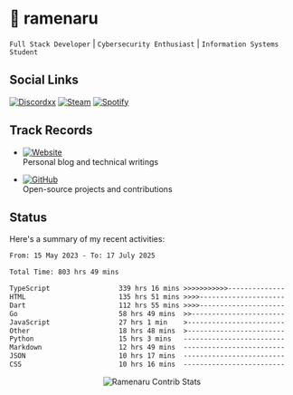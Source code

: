 # 🍜 ramenaru

`Full Stack Developer` | `Cybersecurity Enthusiast` | `Information Systems Student`

## Social Links
[![Discordxx](https://img.shields.io/badge/Discord-7289da?style=flat&logo=discord&logoColor=white)](https://discordapp.com/users/503291004200157185)
[![Steam](https://img.shields.io/badge/Steam-1b2838?style=flat&logo=steam&logoColor=white)](https://steamcommunity.com/id/ramenaru)
[![Spotify](https://img.shields.io/badge/Spotify-1ED760?logo=spotify&logoColor=white)](https://open.spotify.com/user/zehfiusachi8zilte5bqkjl2l)

## Track Records
- [![Website](https://img.shields.io/badge/Websites-FF7139?style=for-the-badge&logo=ghost&logoColor=white)](https://ramenaru.me)  
  Personal blog and technical writings

- [![GitHub](https://img.shields.io/badge/Github_Projects-181717?style=for-the-badge&logo=github&logoColor=white)](https://github.com/ramenaru)  
  Open-source projects and contributions

## Status

Here's a summary of my recent activities:

<!--START_SECTION:waka-->

```txt
From: 15 May 2023 - To: 17 July 2025

Total Time: 803 hrs 49 mins

TypeScript                 339 hrs 16 mins >>>>>>>>>>>--------------   42.21 %
HTML                       135 hrs 51 mins >>>>---------------------   16.90 %
Dart                       112 hrs 55 mins >>>>---------------------   14.05 %
Go                         58 hrs 49 mins  >>-----------------------   07.32 %
JavaScript                 27 hrs 1 min    >------------------------   03.36 %
Other                      18 hrs 48 mins  >------------------------   02.34 %
Python                     15 hrs 3 mins   -------------------------   01.87 %
Markdown                   12 hrs 49 mins  -------------------------   01.60 %
JSON                       10 hrs 17 mins  -------------------------   01.28 %
CSS                        10 hrs 16 mins  -------------------------   01.28 %
```

<!--END_SECTION:waka-->

<div style="text-align: center;">
   <img align="center" src="https://github-readme-streak-stats.herokuapp.com/?user=Ramenaru&theme=dark&card_width=520" alt="Ramenaru Contrib Stats" />
</div>

